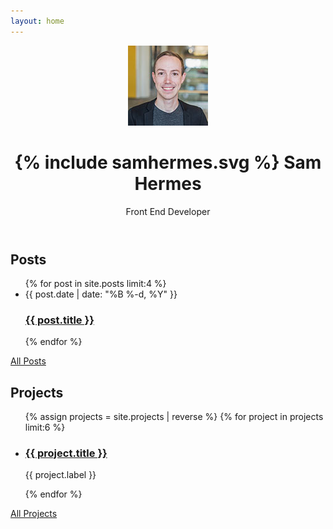 ```yaml
---
layout: home
---
```

<header class="home-header">
  <div class="contain">
    <img class="headshot" src="/img/samhermes.jpg" alt="Sam Hermes">
    <h1>
      {% include samhermes.svg %}
      <span class="screen-reader-text">Sam Hermes</span>
    </h1>
    <p>Front End Developer</p>
  </div>
</header>

<div class="post-list">
  <h2>Posts</h2>
  <ul>
  {% for post in site.posts limit:4 %}
    <li>
      <span class="post-meta">{{ post.date | date: "%B %-d, %Y" }}</span>
      <h3><a class="post-link" href="{{ post.url | prepend: site.baseurl }}">{{ post.title }}</a></h3>
    </li>
  {% endfor %}
  </ul>
  <div class="view-all">
    <a href="/posts">All Posts</a>
  </div>
</div>

<div class="project-list">
  <h2>Projects</h2>
  <ul>
  {% assign projects = site.projects | reverse %}
  {% for project in projects limit:6 %}
    <li>
      <h3><a class="post-link" href="{{ project.permalink | prepend: site.baseurl }}">{{ project.title }}</a></h3>
      <p class="project-description">{{ project.label }}</p>
    </li>
  {% endfor %}
  </ul>
  <div class="view-all">
    <a href="/projects">All Projects</a>
  </div>
</div>
